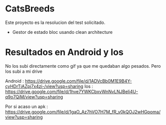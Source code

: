 # CatsBreeds

Este proyecto es la resolucion del test solicitado.

- Gestor de estado bloc usando clean architecture

# Resultados en Android y Ios

No los subi directamente como gif ya que me quedaban algo pesados. Pero los subi a mi drive 

Android : https://drive.google.com/file/d/1ADVcBb0M1E9B4Y-cyHDrTiAZpj7x4zi-/view?usp=sharing
Ios : https://drive.google.com/file/d/1hve7YWKCbxvWnNvLNJBeIi4U-q9o7QiM/view?usp=sharing

Por si acaso un apk :
https://drive.google.com/file/d/1gaO_Az7hVO7H7M_fR_v0kQOJ2wHGpoma/view?usp=sharing

